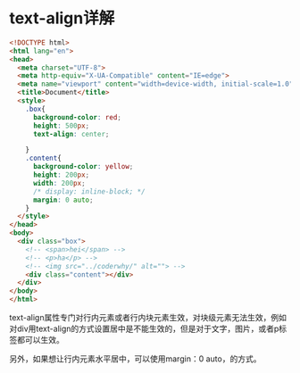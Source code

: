 # text-align详解

```html
<!DOCTYPE html>
<html lang="en">
<head>
  <meta charset="UTF-8">
  <meta http-equiv="X-UA-Compatible" content="IE=edge">
  <meta name="viewport" content="width=device-width, initial-scale=1.0">
  <title>Document</title>
  <style>
    .box{
      background-color: red;
      height: 500px;
      text-align: center;

    }
    .content{
      background-color: yellow;
      height: 200px;
      width: 200px;
      /* display: inline-block; */
      margin: 0 auto;
    }
  </style>
</head>
<body>
  <div class="box">
    <!-- <span>hei</span> -->
    <!-- <p>ha</p> -->
    <!-- <img src="../coderwhy/" alt=""> -->
    <div class="content"></div>
  </div>
</body>
</html>

```

text-align属性专门对行内元素或者行内块元素生效，对块级元素无法生效，例如对div用text-align的方式设置居中是不能生效的，但是对于文字，图片，或者p标签都可以生效。

另外，如果想让行内元素水平居中，可以使用margin：0 auto，的方式。